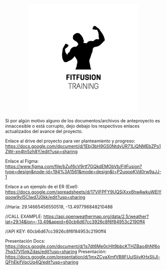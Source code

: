 <p align="center">
<img src="https://github.com/betanS/FitFusion-Proyecto/blob/main/anteproyecto/Imagenes/logo.png" width="350"/>
</p>

Si por algún motivo alguno de los documentos/archivos de anteproyecto es innaccesible o está corrupto, dejo debajo los respectivos enlaces actualizados del avance del proyecto. 

Enlace al drive del proyecto para ver planteamiento y progreso:
https://docs.google.com/document/d/1Ebj3bH9GS0NtdyUR71LiQNMEbZPs1ZWr-xn4tn5zh8Y/edit?usp=sharing

Enlace al Figma:
https://www.figma.com/file/bZuf6cV9rtf7GQkdEMObVb/FitFusion?type=design&node-id=194%3A1561&mode=design&t=P2uqopKVd0rw9aJJ-1

Enlace a un ejemplo de el ER (Exel):
https://docs.google.com/spreadsheets/d/17VIFPFY9UQSjXxx6hwAwkuWElYqoow9vI5CIwd7J0kk/edit?usp=sharing


//Haria: 29.14665456550518, -13.497796848210488

//CALL EXAMPLE: https://api.openweathermap.org/data/2.5/weather?lat=29.14&lon=-13.49&appid=60cb6d67cc3926c8f6f84953c2190ff4

//API KEY: 60cb6d67cc3926c8f6f84953c2190ff4

Presentación Docs:
https://docs.google.com/document/d/1s7dt6Me0cHlt9bbcKTHZBao4hNf6o7hq37VI5nkZdas/edit?usp=sharing
Presentación:
https://docs.google.com/presentation/d/1mxZCyaXmfVB8FUulSjivKHxSIiJl-QFhEkifVqcUq4Q/edit?usp=sharing
